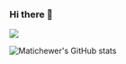 ### Hi there 👋


![](https://komarev.com/ghpvc/?username=matichewer&show_icons=true&theme=radical)




![Matichewer's GitHub stats](https://github-readme-stats.vercel.app/api?username=matichewer)


<!--
**matichewer/matichewer** is a ✨ _special_ ✨ repository because its `README.md` (this file) appears on your GitHub profile.

Here are some ideas to get you started:

- 🔭 I’m currently working on ...
- 🌱 I’m currently learning ...
- 👯 I’m looking to collaborate on ...
- 🤔 I’m looking for help with ...
- 💬 Ask me about ...
- 📫 How to reach me: ...
- 😄 Pronouns: ...
- ⚡ Fun fact: ...
-->
